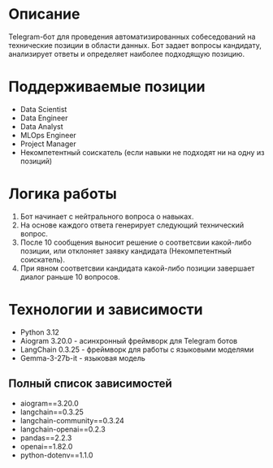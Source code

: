 # Описание
Telegram-бот для проведения автоматизированных собеседований на технические позиции в области данных. Бот задает вопросы кандидату, анализирует ответы и определяет наиболее подходящую позицию.

# Поддерживаемые позиции
* Data Scientist
* Data Engineer
* Data Analyst
* MLOps Engineer
* Project Manager
* Некомпетентный соискатель (если навыки не подходят ни на одну из позиций)

# Логика работы
1. Бот начинает с нейтрального вопроса о навыках.
2. На основе каждого ответа генерирует следующий технический вопрос.
3. После 10 сообщения выносит решение о соответсвии какой-либо позиции, или отклоняет заявку кандидата (Некомпетентный соискатель).
4. При явном соответсвии кандидата какой-либо позиции завершает диалог раньше 10 вопросов.

# Технологии и зависимости
* Python 3.12
* Aiogram 3.20.0 - асинхронный фреймворк для Telegram ботов
* LangChain 0.3.25 - фреймворк для работы с языковыми моделями
* Gemma-3-27b-it - языковая модель

## Полный список зависимостей

* aiogram==3.20.0
* langchain==0.3.25
* langchain-community==0.3.24
* langchain-openai==0.2.3
* pandas==2.2.3
* openai==1.82.0
* python-dotenv==1.1.0
